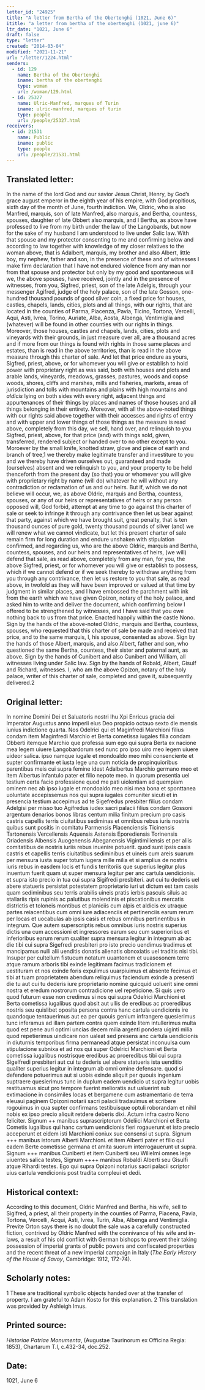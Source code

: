 ```yaml
---
letter_id: "24925"
title: "A letter from Bertha of the Obertenghi (1021, June 6)"
ititle: "a letter from bertha of the obertenghi (1021, june 6)"
ltr_date: "1021, June 6"
draft: false
type: "letter"
created: "2014-03-04"
modified: "2021-11-21"
url: "/letter/1224.html"
senders:
  - id: 129
    name: Bertha of the Obertenghi
    iname: bertha of the obertenghi
    type: woman
    url: /woman/129.html
  - id: 25327
    name: Ulric-Manfred, marques of Turin
    iname: ulric-manfred, marques of turin
    type: people
    url: /people/25327.html
receivers:
  - id: 21531
    name: Public
    iname: public
    type: people
    url: /people/21531.html
---
```

<h2> Translated letter:</h2><p>In the name of the lord God and our savior Jesus Christ, Henry, by God’s grace august emperor in the eighth year of his empire, with God propitious, sixth day of the month of June, fourth indiction. We, Oldric, who is also Manfred, marquis, son of late Manfred, also marquis, and Bertha, countess, spouses, daughter of late Obbert also marquis, and I Bertha, as above have professed to live from my birth under the law of the Langobards, but now for the sake of my husband I am understood to live under Salic law. With that spouse and my protector consenting to me and confirming below and according to law together with knowledge of my closer relatives to the woman above, that is Adalbert, marquis, my brother and also Albert, little boy, my nephew, father and son, in the presence of these and of witnesses I make firm declaration that I have not endured violence from any man nor from that spouse and protector but only by my good and spontaneous will we, the above spouses, have received, jointly and in the presence of witnesses, from you, Sigfred, priest, son of the late Adelgis, through your messenger Agifred, judge of the holy palace, son of the late Gosson, one-hundred thousand pounds of good silver coin, a fixed price for houses, castles, chapels, lands, cities, plots and all things, with our rights, that are located in the counties of Parma, Piacenza, Pavia, Ticino, Tortona, Vercelli, Aqui, Asti, Ivrea, Torino, Auriate, Alba, Aosta, Albenga, Ventimiglia and (whatever) will be found in other counties with our rights in things. Moreover, those houses, castles and chapels, lands, cities, plots and vineyards with their grounds, in just measure over all, are a thousand acres and if more from our things is found with rights in those same places and estates, than is read in the above territories, than is read in the above measure through this charter of sale. And let that price endure as yours, Sigfred, priest, above, or for whomever you will give or establish to hold power with proprietary right as was said, both with houses and plots and arable lands, vineyards, meadows, grasses, pastures, woods and copse woods, shores, cliffs and marshes, mills and fisheries, markets, areas of jurisdiction and tolls with mountains and plains with high mountains and <em>aldicis</em> lying on both sides with every right, adjacent things and appurtenances of their things by places and names of those houses and all things belonging in their entirety. Moreover, with all the above-noted things with our rights said above together with their accesses and rights of entry and with upper and lower things of those things as the measure is read above, completely from this day, we sell, hand over, and relinquish to you Sigfred, priest, above, for that price (and) with things sold, given, transferred, rendered subject or handed over to no other except to you. Moroever by the small knife, knotted straw, glove and piece of earth and branch of tree,1 we thereby make legitimate transfer and investiture to you and we thereby have driven ourselves out, guaranteed and made (ourselves) absent and we relinquish to you, and your property to be held thenceforth from the present day (so that) you or whomever you will give with proprietary right by name (will do) whatever he will without any contradiction or reclamation of us and our heirs. But if, which we do not believe will occur, we, as above Oldric, marquis and Bertha, countess, spouses, or any of our heirs or representatives of heirs or any person opposed will, God forbid, attempt at any time to go against this charter of sale or seek to infringe it through any contrivance then let us bear against that party, against which we have brought suit, great penalty, that is ten thousand ounces of pure gold, twenty thousand pounds of silver (and) we will renew what we cannot vindicate, but let this present charter of sale remain firm for long duration and endure unshaken with stipulation confirmed, and regarding us, who are the above Oldric, marquis and Bertha, countess, spouses, and our heirs and representatives of heirs, (we will) defend that sale, as read above, completely from any man, for you, the above Sigfred, priest, or for whomever you will give or establish to possess, which if we cannot defend or if we seek thereby to withdraw anything from you through any contrivance, then let us restore to you that sale, as read above, in twofold as they will have been improved or valued at that time by judgment in similar places, and I have embossed the parchment with ink from the earth which we have given Opizon, notary of the holy palace, and asked him to write and deliver the document, which confirming below I offered to be strengthened by witnesses, and I have said that you owe nothing back to us from that price. Enacted happily within the castle Nono. Sign by the hands of the above-noted Oldric, marquis and Bertha, countess, spouses, who requested that this charter of sale be made and received that price, and to the same marquis, I, his spouse, consented as above. Sign by the hands of those Albert, marquis, and also Albert, father and son, who questioned the same Bertha, countess, their sister and paternal aunt, as above. Sign by the hands of Cunibert and also Cunibert and William, all witnesses living under Salic law. Sign by the hands of Robald, Albert, Gisulf and Richard, witnesses. I, who am the above Opizon, notary of the holy palace, writer of this charter of sale, completed and gave it, subsequently delivered.2</p><h2 class="mt-4"> Original letter:</h2>In nomine Domini Dei et Saluatoris nostri Ihu Xpi Enricus gracia dei Imperator Augustus anno imperii eius Deo propicio octauo sexto die mensis iunius indictione quarta.  Nos Odelrici qui et Maginfredi Marchioni filius condam item Maginfredi Marchio et Berta cometissa iugales filia condam Obberti itemque Marchio que professa sum ego qui supra Berta ex nacione mea legem uiuere Langobardorum sed nunc pro ipso uiro meo legem uiuere uideor salica. ipso namque iugale et mondoaldo meo mihi consenciente et supter confirmante et iusta lege una cum noticia de propinquioribus parentibus meis cui supra femine idest Adalbertus Marchio germano meo et item Albertus infantulo pater et filio nepote meo. in quorum presentia uel testium certa facio professione quod me pati uiolentiam ad quempiam ominem nec ab ipso iugale et mondoaldo meo nisi mea bona et sponttanea uoluntate accepissemus nos qui supra iugales comuniter sicuti et in presencia testium accepimus ad te Sigefredus presbiter filius condam Adelgisi per misso tuo Agifredus iudex sacri palacii filius condam Gossoni argentum denarios bonos libras centum milia finitum precium pro casis castris capellis terris ciuitatibus sediminas et omnibus rebus iuris nostris quibus sunt positis in comitatu Parmensis Placenciensis Ticinensis Tartonensis Vercellensis Aquensis Astensis Eporediensis Torinensis Oriadensis Albensis Auogenensis Abeganensis Vigintimiliensis et per aliis comitatibus de nostris iuriis rebus inuenire potuerit. quod sunt ipsis casis castris et capellis terris ciuitatibus sediminibus et uineis cum areis suarum per mensura iusta super totum iugera mille milia et si amplius de nostris iuris rebus in easdem locis et fundis territoriis que superius legitur plus inuentum fuerit quam ut super mensura legitur per anc cartula uendicionis. et supra isto precio in tua cui supra Sigifredi presbiteri. aut cui tu dederis uel abere statueris persistat potestatem proprietario iuri ut dictum est tam casis quam sediminibus seu terris arabilis uineis pratis ierbis pascuis siluis ac stallariis ripis rupinis ac palutibus molendinis et piscationibus mercatis districtis et toloneis montibus et planiciis cum alpis et aldicis ex utraque partes reiacentibus cum omni iure adiacenciis et pertinenciis earum rerum per locas et uocabulas ab ipsis casis et rebus omnibus pertinentibus in integrum. Que autem superscriptis rebus omnibus iuris nostris superius dictis una cum accessioni et ingressores earum seu cum superioribus et inferioribus earum rerum qualiter supra mensura legitur in integrum ab ac die tibi cui supra Sigefredi presbiteri pro isto precio uendimus tradimus et mancipamus nulli alii uenditis donatis alienatis obnoxiatis uel traditis nisi tibi. Insuper per cultellum fistucum notatum uuantonem et uuasosonem terre atque ramum arboris tibi exinde legitimam facimus tradicionem et uestituram et nos exinde foris expulimus uuarpiuimus et absente fecimus et tibi at tuam proprietatem abendum reliquimus faciendum exinde a presenti die tu aut cui tu dederis iure proprietario nomine quicquid uoluerit sine omni nostra et eredum nostrorum contradicione uel repeticione.  Si quis uero quod futurum esse non credimus si nos qui supra Odelrici Marchioni et Berta cometissa iugalibus quod absit aut ullis de eredibus ac proeredibus nostris seu quislibet oposita persona contra hanc cartula uendicionis ire quandoque tentauerimus aut ea per quouis genium infrangere quesierimus tunc inferamus ad illam partem contra quem exinde litem intullerimus multa quod est pene auri optimi uncias decem milia argenti pondera uiginti milia quod repetierimus uindicare non ualeat sed presens anc cartula uendicionis in diuturnis temporibus firma permanead atque persistat inconuulsa cum stipulacione subnixa et ad nos qui super Odelrici Marchioni et Berta cometissa iugalibus nostrisque eredibus ac proeredibus tibi cui supra Sigelfredi presbiteri aut cui tu dederis uel abere statueris ista uenditio qualiter superius legitur in integrum ab omni omine defensare. quod si defendere potuerimus aut si uobis exinde aliquit per quouis ingenium suptraere quesierimus tunc in duplum eadem uendicio ut supra legitur uobis restituamus sicut pro tempore fuerint melioratis aut ualuerint sub extimacione in consimiles locas et bergamene cum astramentario de terra eleuaui paginem Opizoni notarii sacri palacii tradauimus et scribere rogouimus in qua supter confirmans testibuisque optuli roborandam et nihil nobis ex ipso precio aliquit retdere deberis dixi. Actum infra castro  Nono feliciter.
Signum ++ manibus suprascriptorum Odeliici Marchioni et Berta Cometis iugalibus qui hanc cartum uendicionis fieri rogauerunt et isto precio acceperunt et eidem isti Marchioni coniux sue consensi ut supra.
Signum +++ manibus istorum Alberti Marchioni. et item Alberti pater et filio qui eadem Berte cometisse germana et amita suorum interrogauerunt ut supra.
Signum +++ manibus Cuniberti et item Cuniberti seu Wilielmi omnes lege uiuentes salica testes, Signum ++++ manibus Robaldi Alberti seu Gisulfi atque Rihardi testes.
Ego qui supra Opizoni notarius sacri palacii scriptor uius cartula vendicionis post tradita compleui et dedi.
<h2 class="mt-4"> Historical context:</h2><p>According to this document, Oldric Manfred and Bertha, his wife, sell to Sigifred, a priest, all their property in the counties of Parma, Piacena, Pavia, Tortona, Vercelli, Acqui, Asti, Ivrea, Turin, Alba, Albenga and Ventimiglia. Previte Orton says there is no doubt the sale was a carefully constructed fiction, contrived by Oldric Manfred with the connivance of his wife and in-laws, a result of his old conflict with German bishops to prevent their taking possession of imperial grants of public powers and confiscated properties and the recent threat of a new imperial campaign in Italy (<em>The Early History of the House of Savoy</em>, Cambridge: 1912, 172-74).</p><h2 class="mt-4"> Scholarly notes:</h2>1  These are traditional symbolic objects handed over at the transfer of property.  I am grateful to Adam Kosto for this explanation.
2  This translation was provided by Ashleigh Imus.
<h2 class="mt-4"> Printed source:</h2><p><em>Historiae Patriae Monumenta</em>, (Augustae Taurinorum ex Officina Regia: 1853), Chartarum T.I, c.432-34, doc.252.</p><h2 class="mt-4"> Date:</h2>1021, June 6